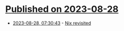 # [Published on 2023-08-28](index.md)

* [2023-08-28, 07:30:43](https://lobste.rs/s/uumm5j/nix_revisited) - [Nix revisited](https://lottia.net/notes/0003-nix-revisited.html)
